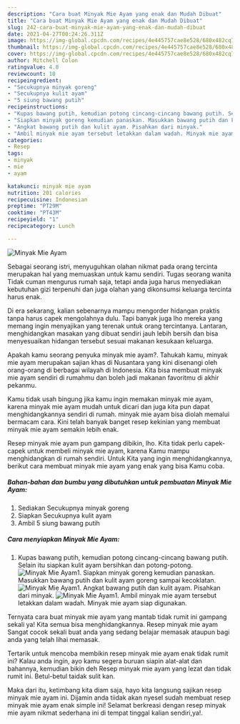 ```yaml
---
description: "Cara buat Minyak Mie Ayam yang enak dan Mudah Dibuat"
title: "Cara buat Minyak Mie Ayam yang enak dan Mudah Dibuat"
slug: 242-cara-buat-minyak-mie-ayam-yang-enak-dan-mudah-dibuat
date: 2021-04-27T00:24:26.311Z
image: https://img-global.cpcdn.com/recipes/4e445757cae8e528/680x482cq70/minyak-mie-ayam-foto-resep-utama.jpg
thumbnail: https://img-global.cpcdn.com/recipes/4e445757cae8e528/680x482cq70/minyak-mie-ayam-foto-resep-utama.jpg
cover: https://img-global.cpcdn.com/recipes/4e445757cae8e528/680x482cq70/minyak-mie-ayam-foto-resep-utama.jpg
author: Mitchell Colon
ratingvalue: 4.8
reviewcount: 10
recipeingredient:
- "Secukupnya minyak goreng"
- "Secukupnya kulit ayam"
- "5 siung bawang putih"
recipeinstructions:
- "Kupas bawang putih, kemudian potong cincang-cincang bawang putih. Selain itu siapkan kulit ayam bersihkan dan potong-potong."
- "Siapkan minyak goreng kemudian panaskan. Masukkan bawang putih dan kulit ayam goreng sampai kecoklatan."
- "Angkat bawang putih dan kulit ayam. Pisahkan dari minyak."
- "Ambil minyak mie ayam tersebut letakkan dalam wadah. Minyak mie ayam siap digunakan."
categories:
- Resep
tags:
- minyak
- mie
- ayam

katakunci: minyak mie ayam 
nutrition: 201 calories
recipecuisine: Indonesian
preptime: "PT29M"
cooktime: "PT43M"
recipeyield: "1"
recipecategory: Lunch

---
```



![Minyak Mie Ayam](https://img-global.cpcdn.com/recipes/4e445757cae8e528/680x482cq70/minyak-mie-ayam-foto-resep-utama.jpg)

Sebagai seorang istri, menyuguhkan olahan nikmat pada orang tercinta merupakan hal yang memuaskan untuk kamu sendiri. Tugas seorang  wanita Tidak cuman mengurus rumah saja, tetapi anda juga harus menyediakan kebutuhan gizi terpenuhi dan juga olahan yang dikonsumsi keluarga tercinta harus enak.

Di era  sekarang, kalian sebenarnya mampu mengorder hidangan praktis tanpa harus capek mengolahnya dulu. Tapi banyak juga lho mereka yang memang ingin menyajikan yang terenak untuk orang tercintanya. Lantaran, menghidangkan masakan yang dibuat sendiri jauh lebih bersih dan bisa menyesuaikan hidangan tersebut sesuai makanan kesukaan keluarga. 



Apakah kamu seorang penyuka minyak mie ayam?. Tahukah kamu, minyak mie ayam merupakan sajian khas di Nusantara yang kini disenangi oleh orang-orang di berbagai wilayah di Indonesia. Kita bisa membuat minyak mie ayam sendiri di rumahmu dan boleh jadi makanan favoritmu di akhir pekanmu.

Kamu tidak usah bingung jika kamu ingin memakan minyak mie ayam, karena minyak mie ayam mudah untuk dicari dan juga kita pun dapat menghidangkannya sendiri di rumah. minyak mie ayam bisa diolah memalui bermacam cara. Kini telah banyak banget resep kekinian yang membuat minyak mie ayam semakin lebih enak.

Resep minyak mie ayam pun gampang dibikin, lho. Kita tidak perlu capek-capek untuk membeli minyak mie ayam, karena Kamu mampu menghidangkan di rumah sendiri. Untuk Kita yang ingin menghidangkannya, berikut cara membuat minyak mie ayam yang enak yang bisa Kamu coba.

<!--inarticleads1-->

##### Bahan-bahan dan bumbu yang dibutuhkan untuk pembuatan Minyak Mie Ayam:

1. Sediakan Secukupnya minyak goreng
1. Siapkan Secukupnya kulit ayam
1. Ambil 5 siung bawang putih




<!--inarticleads2-->

##### Cara menyiapkan Minyak Mie Ayam:

1. Kupas bawang putih, kemudian potong cincang-cincang bawang putih. Selain itu siapkan kulit ayam bersihkan dan potong-potong.
<img src="https://img-global.cpcdn.com/steps/966334a75451f4b2/160x128cq70/minyak-mie-ayam-langkah-memasak-1-foto.jpg" alt="Minyak Mie Ayam">1. Siapkan minyak goreng kemudian panaskan. Masukkan bawang putih dan kulit ayam goreng sampai kecoklatan.
<img src="https://img-global.cpcdn.com/steps/052d7c30f6c13cbd/160x128cq70/minyak-mie-ayam-langkah-memasak-2-foto.jpg" alt="Minyak Mie Ayam">1. Angkat bawang putih dan kulit ayam. Pisahkan dari minyak.
<img src="https://img-global.cpcdn.com/steps/500cbec0839cbb44/160x128cq70/minyak-mie-ayam-langkah-memasak-3-foto.jpg" alt="Minyak Mie Ayam">1. Ambil minyak mie ayam tersebut letakkan dalam wadah. Minyak mie ayam siap digunakan.




Ternyata cara buat minyak mie ayam yang mantab tidak rumit ini gampang sekali ya! Kita semua bisa menghidangkannya. Resep minyak mie ayam Sangat cocok sekali buat anda yang sedang belajar memasak ataupun bagi anda yang telah lihai memasak.

Tertarik untuk mencoba membikin resep minyak mie ayam enak tidak rumit ini? Kalau anda ingin, ayo kamu segera buruan siapin alat-alat dan bahannya, kemudian bikin deh Resep minyak mie ayam yang lezat dan tidak rumit ini. Betul-betul taidak sulit kan. 

Maka dari itu, ketimbang kita diam saja, hayo kita langsung sajikan resep minyak mie ayam ini. Dijamin anda tiidak akan nyesel sudah membuat resep minyak mie ayam enak simple ini! Selamat berkreasi dengan resep minyak mie ayam nikmat sederhana ini di tempat tinggal kalian sendiri,ya!.

